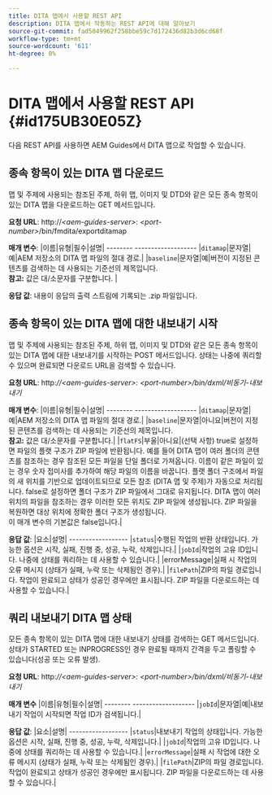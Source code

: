 ```yaml
---
title: DITA 맵에서 사용할 REST API
description: DITA 맵에서 작동하는 REST API에 대해 알아보기
source-git-commit: fad5049962f258bbe59c7d172436d82b3d6cd68f
workflow-type: tm+mt
source-wordcount: '611'
ht-degree: 0%

---
```



# DITA 맵에서 사용할 REST API {#id175UB30E05Z}

다음 REST API를 사용하면 AEM Guides에서 DITA 맵으로 작업할 수 있습니다.

## 종속 항목이 있는 DITA 맵 다운로드

맵 및 주제에 사용되는 참조된 주제, 하위 맵, 이미지 및 DTD와 같은 모든 종속 항목이 있는 DITA 맵을 다운로드하는 GET 메서드입니다.

**요청 URL**: http://*&lt;aem-guides-server>*: *&lt;port-number>*/bin/fmdita/exportditamap

**매개 변수**: |이름|유형|필수|설명| -------- ------------------- |`ditamap`|문자열|예|AEM 저장소의 DITA 맵 파일의 절대 경로.| |`baseline`|문자열|예|버전이 지정된 콘텐츠를 검색하는 데 사용되는 기준선의 제목입니다. <br> **참고:** 값은 대/소문자를 구분합니다. |

**응답 값**: 내용이 응답의 출력 스트림에 기록되는 .zip 파일입니다.

## 종속 항목이 있는 DITA 맵에 대한 내보내기 시작

맵 및 주제에 사용되는 참조된 주제, 하위 맵, 이미지 및 DTD와 같은 모든 종속 항목이 있는 DITA 맵에 대한 내보내기를 시작하는 POST 메서드입니다. 상태는 나중에 쿼리할 수 있으며 완료되면 다운로드 URL을 검색할 수 있습니다.

**요청 URL**: http:*//&lt;aem-guides-server>: &lt;port-number>/bin/dxml/비동기-내보내기*

**매개 변수**: |이름|유형|필수|설명| -------- ------------------- |`ditamap`|문자열|예|AEM 저장소의 DITA 맵 파일의 절대 경로.| |`baseline`|문자열|아니요|버전이 지정된 콘텐츠를 검색하는 데 사용되는 기준선의 제목입니다. <br> **참고:** 값은 대/소문자를 구분합니다.| |`flatFS`|부울|아니요|\(선택 사항\) true로 설정하면 파일의 플랫 구조가 ZIP 파일에 반환됩니다. 예를 들어 DITA 맵이 여러 폴더의 콘텐츠를 참조하는 경우 참조된 모든 파일을 단일 폴더로 가져옵니다. 이름이 같은 파일이 있는 경우 숫자 접미사를 추가하여 해당 파일의 이름을 바꿉니다. 플랫 폴더 구조에서 파일의 새 위치를 기반으로 업데이트되므로 모든 참조 \(DITA 맵 및 주제\)가 자동으로 처리됩니다. false로 설정하면 폴더 구조가 ZIP 파일에서 그대로 유지됩니다. DITA 맵이 여러 위치의 파일을 참조하는 경우 이러한 모든 위치도 ZIP 파일에 생성됩니다. ZIP 파일을 복원하면 대상 위치에 정확한 폴더 구조가 생성됩니다. <br> 이 매개 변수의 기본값은 false입니다.|

**응답 값**: |요소|설명| ------------------ |`status`|수행된 작업의 반환 상태입니다. 가능한 옵션은 시작, 실패, 진행 중, 성공, 누락, 삭제입니다.| |`jobId`|작업의 고유 ID입니다. 나중에 상태를 쿼리하는 데 사용할 수 있습니다.| |errorMessage|실패 시 작업의 오류 메시지 \(상태가 실패, 누락 또는 삭제됨인 경우\).| |`filePath`|ZIP의 파일 경로입니다. 작업이 완료되고 상태가 성공인 경우에만 표시됩니다. ZIP 파일을 다운로드하는 데 사용할 수 있습니다.|

## 쿼리 내보내기 DITA 맵 상태

모든 종속 항목이 있는 DITA 맵에 대한 내보내기 상태를 검색하는 GET 메서드입니다. 상태가 STARTED 또는 INPROGRESS인 경우 완료될 때까지 간격을 두고 폴링할 수 있습니다\(성공 또는 오류 발생\).

**요청 URL**: http:*//&lt;aem-guides-server>: &lt;port-number>/bin/dxml/비동기-내보내기*

**매개 변수**
|이름|유형|필수|설명| -------- ------------------- |`jobId`|문자열|예|내보내기 작업이 시작되면 작업 ID가 검색됩니다.|

**응답 값**: |요소|설명| ------------------ |`status`|내보내기 작업의 상태입니다. 가능한 옵션은 시작, 실패, 진행 중, 성공, 누락, 삭제입니다.| |`jobId`|작업의 고유 ID입니다. 나중에 상태를 쿼리하는 데 사용할 수 있습니다.| |`errorMessage`|실패 시 작업에 대한 오류 메시지 \(상태가 실패, 누락 또는 삭제됨인 경우\).| |`filePath`|ZIP의 파일 경로입니다. 작업이 완료되고 상태가 성공인 경우에만 표시됩니다. ZIP 파일을 다운로드하는 데 사용할 수 있습니다.|

